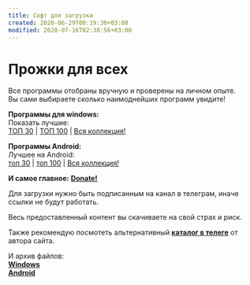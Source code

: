 ```yaml
---
title: Софт для загрузки
created: 2020-06-29T00:19:30+03:00
modified: 2020-07-16T02:38:56+03:00
---
```


# Прожки для всех  

Все программы отобраны вручную и проверены на личном опыте.   
Вы сами выбираете сколько наимоднейших программ увидите!  
  
**Программы  для windows:**    
Показать лучшие:  
[ТОП 30](soft30.md) | [ТОП 100](soft100.md) | [Вся коллекция!](https://t.me/feelsoft)  

**Программы Android:**  
Лучшее на Android:  
[топ 30](#a30) | [топ 100](#a100) | [Вся коллекция!](https://t.me/feelsoftan)  

**И самое главное:** [**Donate!**](../beta/donate.md)

Для загрузки нужно быть подписанным на канал в телеграм, иначе ссылки не будут работать.  

Весь предоставленный контент вы скачиваете на свой страх и риск.

Также рекомендую посмотеть альтернативный [**каталог в телеге**](https://t.me/feelsoft) от автора сайта.

И архив файлов:  
[**Windows**](https://t.me/feelsoft)  
[**Android**](https://t.me/feelsoftan)